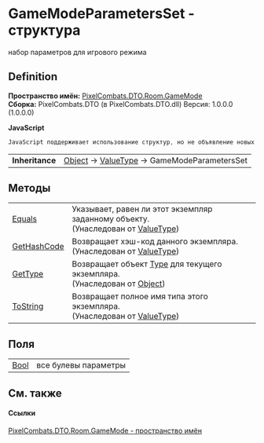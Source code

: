 # GameModeParametersSet - структура


набор параметров для игрового режима



## Definition
**Пространство имён:** <a href="4d3fbb36-c354-8f6e-a905-e9536bb5c956">PixelCombats.DTO.Room.GameMode</a>  
**Сборка:** PixelCombats.DTO (в PixelCombats.DTO.dll) Версия: 1.0.0.0 (1.0.0.0)

**JavaScript**
``` JavaScript
JavaScript поддерживает использование структур, но не объявление новых структур.
```

<table><tr><td><strong>Inheritance</strong></td><td><a href="https://learn.microsoft.com/dotnet/api/system.object" target="_blank" rel="noopener noreferrer">Object</a>  →  <a href="https://learn.microsoft.com/dotnet/api/system.valuetype" target="_blank" rel="noopener noreferrer">ValueType</a>  →  GameModeParametersSet</td></tr>
</table>



## Методы
<table>
<tr>
<td><a href="https://learn.microsoft.com/dotnet/api/system.valuetype.equals#system-valuetype-equals(system-object)" target="_blank" rel="noopener noreferrer">Equals</a></td>
<td>Указывает, равен ли этот экземпляр заданному объекту.<br />(Унаследован от <a href="https://learn.microsoft.com/dotnet/api/system.valuetype" target="_blank" rel="noopener noreferrer">ValueType</a>)</td></tr>
<tr>
<td><a href="https://learn.microsoft.com/dotnet/api/system.valuetype.gethashcode#system-valuetype-gethashcode" target="_blank" rel="noopener noreferrer">GetHashCode</a></td>
<td>Возвращает хэш-код данного экземпляра.<br />(Унаследован от <a href="https://learn.microsoft.com/dotnet/api/system.valuetype" target="_blank" rel="noopener noreferrer">ValueType</a>)</td></tr>
<tr>
<td><a href="https://learn.microsoft.com/dotnet/api/system.object.gettype#system-object-gettype" target="_blank" rel="noopener noreferrer">GetType</a></td>
<td>Возвращает объект <a href="https://learn.microsoft.com/dotnet/api/system.type" target="_blank" rel="noopener noreferrer">Type</a> для текущего экземпляра.<br />(Унаследован от <a href="https://learn.microsoft.com/dotnet/api/system.object" target="_blank" rel="noopener noreferrer">Object</a>)</td></tr>
<tr>
<td><a href="https://learn.microsoft.com/dotnet/api/system.valuetype.tostring#system-valuetype-tostring" target="_blank" rel="noopener noreferrer">ToString</a></td>
<td>Возвращает полное имя типа этого экземпляра.<br />(Унаследован от <a href="https://learn.microsoft.com/dotnet/api/system.valuetype" target="_blank" rel="noopener noreferrer">ValueType</a>)</td></tr>
</table>

## Поля
<table>
<tr>
<td><a href="c2f256dc-7eb1-0bd0-10e2-1af50ef27c8a">Bool</a></td>
<td>все булевы параметры</td></tr>
</table>

## См. также


#### Ссылки
<a href="4d3fbb36-c354-8f6e-a905-e9536bb5c956">PixelCombats.DTO.Room.GameMode - пространство имён</a>  
